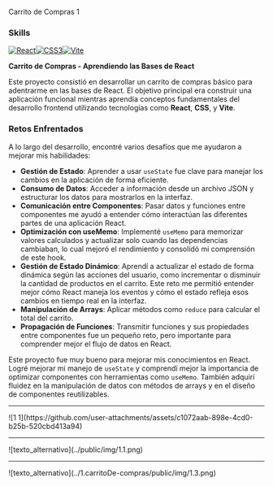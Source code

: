 Carrito de Compras 1
### Skills
<p align="left">
<a href="https://reactjs.org/" target="_blank" rel="noreferrer"><img src="https://raw.githubusercontent.com/danielcranney/readme-generator/main/public/icons/skills/react-colored.svg" width="36" height="36" alt="React" /></a><a href="https://www.w3.org/TR/CSS/#css" target="_blank" rel="noreferrer"><img src="https://raw.githubusercontent.com/danielcranney/readme-generator/main/public/icons/skills/css3-colored.svg" width="36" height="36" alt="CSS3" /></a><a href="https://vitejs.dev/" target="_blank" rel="noreferrer"><img src="https://raw.githubusercontent.com/danielcranney/readme-generator/main/public/icons/skills/vite-colored.svg" width="36" height="36" alt="Vite" /></a>
</p>

**Carrito de Compras - Aprendiendo las Bases de React**

Este proyecto consistió en desarrollar un carrito de compras básico para adentrarme en las bases de React. El objetivo principal era construir una aplicación funcional mientras aprendía conceptos fundamentales del desarrollo frontend utilizando tecnologías como **React**, **CSS**, y **Vite**.

### **Retos Enfrentados**

A lo largo del desarrollo, encontré varios desafíos que me ayudaron a mejorar mis habilidades:

- **Gestión de Estado**: Aprender a usar `useState` fue clave para manejar los cambios en la aplicación de forma eficiente.
- **Consumo de Datos**: Acceder a información desde un archivo JSON y estructurar los datos para mostrarlos en la interfaz.
- **Comunicación entre Componentes**: Pasar datos y funciones entre componentes me ayudó a entender cómo interactúan las diferentes partes de una aplicación React.
- **Optimización con useMemo**: Implementé `useMemo` para memorizar valores calculados y actualizar solo cuando las dependencias cambiaban, lo cual mejoró el rendimiento y consolidó mi comprensión de este hook.
- **Gestión de Estado Dinámico**: Aprendí a actualizar el estado de forma dinámica según las acciones del usuario, como incrementar o disminuir la cantidad de productos en el carrito. Este reto me permitió entender mejor cómo React maneja los eventos y cómo el estado refleja esos cambios en tiempo real en la interfaz.
- **Manipulación de Arrays**: Aplicar métodos como `reduce` para calcular el total del carrito.
- **Propagación de Funciones**: Transmitir funciones y sus propiedades entre componentes fue un pequeño reto, pero importante para comprender mejor el flujo de datos en React.

Este proyecto fue muy bueno para mejorar mis conocimientos en React. Logré mejorar mi manejo de `useState` y comprendí mejor la importancia de optimizar componentes con herramientas como `useMemo`. También adquirí fluidez en la manipulación de datos con métodos de arrays y en el diseño de componentes reutilizables.
<hr>
![1 1](https://github.com/user-attachments/assets/c1072aab-898e-4cd0-b25b-520cbd413a94)
<hr>
![texto_alternativo](../public/img/1.1.png)
<hr>
![texto_alternativo](../1.carritoDe-compras/public/img/1.3.png)
